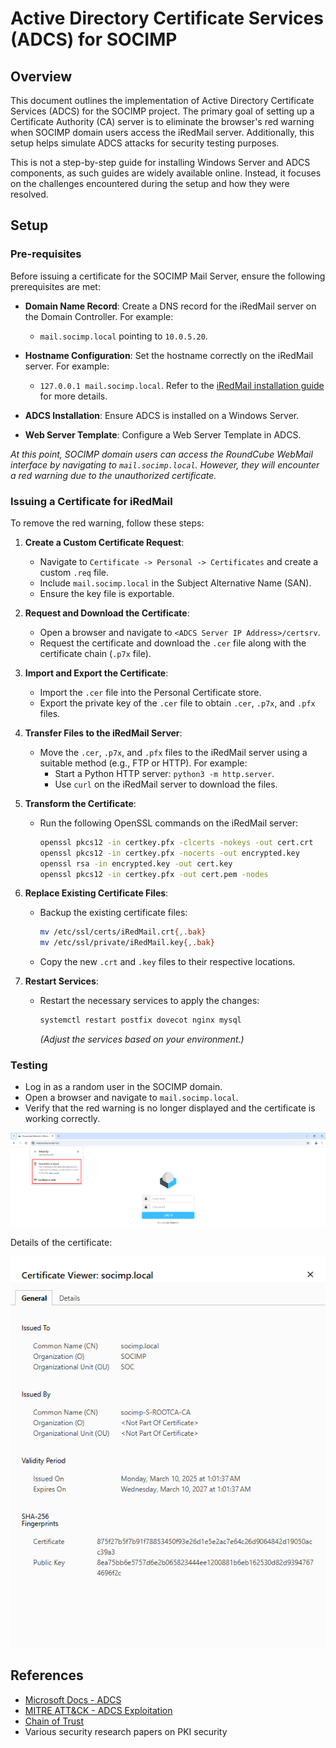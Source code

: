 # Active Directory Certificate Services (ADCS) for SOCIMP

## Overview
This document outlines the implementation of Active Directory Certificate Services (ADCS) for the SOCIMP project. The primary goal of setting up a Certificate Authority (CA) server is to eliminate the browser's red warning when SOCIMP domain users access the iRedMail server. Additionally, this setup helps simulate ADCS attacks for security testing purposes. 

This is not a step-by-step guide for installing Windows Server and ADCS components, as such guides are widely available online. Instead, it focuses on the challenges encountered during the setup and how they were resolved.

## Setup

### Pre-requisites
Before issuing a certificate for the SOCIMP Mail Server, ensure the following prerequisites are met:

- **Domain Name Record**: Create a DNS record for the iRedMail server on the Domain Controller. For example:
  - `mail.socimp.local` pointing to `10.0.5.20`.

- **Hostname Configuration**: Set the hostname correctly on the iRedMail server. For example:
  - `127.0.0.1 mail.socimp.local`. Refer to the [iRedMail installation guide](https://docs.iredmail.org/install.iredmail.on.debian.ubuntu.html) for more details.

- **ADCS Installation**: Ensure ADCS is installed on a Windows Server.

- **Web Server Template**: Configure a Web Server Template in ADCS.

*At this point, SOCIMP domain users can access the RoundCube WebMail interface by navigating to `mail.socimp.local`. However, they will encounter a red warning due to the unauthorized certificate.*

### Issuing a Certificate for iRedMail
To remove the red warning, follow these steps:

1. **Create a Custom Certificate Request**:
   - Navigate to `Certificate -> Personal -> Certificates` and create a custom `.req` file.
   - Include `mail.socimp.local` in the Subject Alternative Name (SAN).
   - Ensure the key file is exportable.

2. **Request and Download the Certificate**:
   - Open a browser and navigate to `<ADCS Server IP Address>/certsrv`.
   - Request the certificate and download the `.cer` file along with the certificate chain (`.p7x` file).

3. **Import and Export the Certificate**:
   - Import the `.cer` file into the Personal Certificate store.
   - Export the private key of the `.cer` file to obtain `.cer`, `.p7x`, and `.pfx` files.

4. **Transfer Files to the iRedMail Server**:
   - Move the `.cer`, `.p7x`, and `.pfx` files to the iRedMail server using a suitable method (e.g., FTP or HTTP). For example:
     - Start a Python HTTP server: `python3 -m http.server`.
     - Use `curl` on the iRedMail server to download the files.

5. **Transform the Certificate**:
   - Run the following OpenSSL commands on the iRedMail server:
     ```bash
     openssl pkcs12 -in certkey.pfx -clcerts -nokeys -out cert.crt
     openssl pkcs12 -in certkey.pfx -nocerts -out encrypted.key
     openssl rsa -in encrypted.key -out cert.key
     openssl pkcs12 -in certkey.pfx -out cert.pem -nodes
     ```

6. **Replace Existing Certificate Files**:
   - Backup the existing certificate files:
     ```bash
     mv /etc/ssl/certs/iRedMail.crt{,.bak}
     mv /etc/ssl/private/iRedMail.key{,.bak}
     ```
   - Copy the new `.crt` and `.key` files to their respective locations.

7. **Restart Services**:
   - Restart the necessary services to apply the changes:
     ```bash
     systemctl restart postfix dovecot nginx mysql
     ```
     *(Adjust the services based on your environment.)*

### Testing
- Log in as a random user in the SOCIMP domain.
- Open a browser and navigate to `mail.socimp.local`.
- Verify that the red warning is no longer displayed and the certificate is working correctly.

![Certificate Details](/images/active-directory/adcs2.png)

Details of the certificate:

![Certificate Details Expanded](/images/active-directory/adcs3.png)

## References
- [Microsoft Docs - ADCS](https://docs.microsoft.com/en-us/windows-server/identity/ad-cs/)
- [MITRE ATT&CK - ADCS Exploitation](https://attack.mitre.org/techniques/T1649/)
- [Chain of Trust](https://en.wikipedia.org/wiki/Chain_of_trust)
- Various security research papers on PKI security


